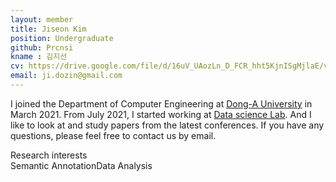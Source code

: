 ```yaml
---
layout: member
title: Jiseon Kim
position: Undergraduate
github: Prcnsi
kname : 김지선
cv: https://drive.google.com/file/d/16uV_UAozLn_D_FCR_hht5KjnISgMjlaE/view?usp=drive_link, Jiseon Kim CV
email: ji.dozin@gmail.com
---
```



I joined the Department of Computer Engineering at [Dong-A University](https://english.donga.ac.kr/sites/english/index.do) in March 2021. From July 2021, I started working at [Data science Lab](https://www.datasciencelabs.org/). And I like to look at and study papers from the latest conferences. If you have any questions, please feel free to contact us by email.


<div class="head">Research interests</div>
<span class="badge badge-info">Semantic Annotation</span><span class="badge badge-danger">Data Analysis</span>
